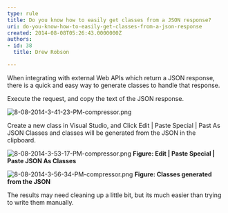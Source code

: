 ```yaml
---
type: rule
title: Do you know how to easily get classes from a JSON response?
uri: do-you-know-how-to-easily-get-classes-from-a-json-response
created: 2014-08-08T05:26:43.0000000Z
authors:
- id: 38
  title: Drew Robson

---
```


 ​​When integrating with external Web APIs which return a JSON response, there is a quick and easy way to generate classes to handle that response. 


Execute the request, and copy the text of the JSON response.

![8-08-2014-3-41-23-PM-compressor.png](/SoftwareDevelopment/RulesToBetterWebAPI/PublishingImages/Pages/Do-you-know-how-to-easily-get-classes-from-a-JSON-response/8-08-2014-3-41-23-PM-compressor.png)

Create a new class in Visual Studio, and Click Edit | Paste Special | Past As JSON Classes and classes will be generated from the JSON in the clipboard.

![8-08-2014-3-53-17-PM-compressor.png](/SoftwareDevelopment/RulesToBetterWebAPI/PublishingImages/Pages/Do-you-know-how-to-easily-get-classes-from-a-JSON-response/8-08-2014-3-53-17-PM-compressor.png)
**Figure: Edit | Paste Special | Paste JSON As Classes**

![8-08-2014-3-56-34-PM-compressor.png](/SoftwareDevelopment/RulesToBetterWebAPI/PublishingImages/Pages/Do-you-know-how-to-easily-get-classes-from-a-JSON-response/8-08-2014-3-56-34-PM-compressor.png)
**Figure: Classes generated from the JSON**

The results may need cleaning up a little bit, but its much easier than trying to write them manually.



